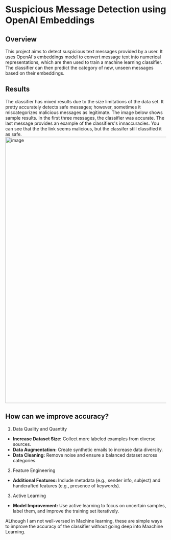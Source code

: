 # Suspicious Message Detection using OpenAI Embeddings
## Overview
This project aims to detect suspicious text messages provided by a user.
It uses OpenAI's embeddings model to convert message text into numerical representations, which are then used to train a machine learning classifier. 
The classifier can then predict the category of new, unseen messages based on their embeddings.

## Results
The classifier has mixed results due to the size limitations of the data set.
It pretty accurately detects safe messages; however, sometimes it miscategorizes malicious messages as legitimate.
The image below shows sample results. In the first three messages, the classifier was accurate.
The last message provides an example of the classifiers's innaccuracies. You can see that the the link seems malicious, but the classifer still classified it as safe.
<img width="833" alt="image" src="https://github.com/cheyenne-ashou/OpenAiPhisingDetection/assets/54869764/c7fe008d-e0cf-4585-891c-63ed24f295bf">

## How can we improve accuracy?
1. Data Quality and Quantity
  - **Increase Dataset Size:** Collect more labeled examples from diverse sources.
  - **Data Augmentation:** Create synthetic emails to increase data diversity.
  - **Data Cleaning:** Remove noise and ensure a balanced dataset across categories.

2. Feature Engineering
  - **Additional Features:** Include metadata (e.g., sender info, subject) and handcrafted features (e.g., presence of keywords).

3. Active Learning
  - **Model Improvement:** Use active learning to focus on uncertain samples, label them, and improve the training set iteratively.

ALthough I am not well-versed in Machine learning, these are simple ways to improve the accuracy of the classifier without going deep into Maachine Learning.
